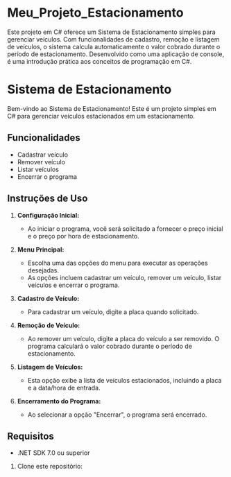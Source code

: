 # Meu_Projeto_Estacionamento
Este projeto em C# oferece um Sistema de Estacionamento simples para gerenciar veículos. Com funcionalidades de cadastro, remoção e listagem de veículos, o sistema calcula automaticamente o valor cobrado durante o período de estacionamento. Desenvolvido como uma aplicação de console, é uma introdução prática aos conceitos de programação em C#.
# Sistema de Estacionamento

Bem-vindo ao Sistema de Estacionamento! Este é um projeto simples em C# para gerenciar veículos estacionados em um estacionamento.

## Funcionalidades

- Cadastrar veículo
- Remover veículo
- Listar veículos
- Encerrar o programa

## Instruções de Uso

1. **Configuração Inicial:**
   - Ao iniciar o programa, você será solicitado a fornecer o preço inicial e o preço por hora de estacionamento.

2. **Menu Principal:**
   - Escolha uma das opções do menu para executar as operações desejadas.
   - As opções incluem cadastrar um veículo, remover um veículo, listar veículos e encerrar o programa.

3. **Cadastro de Veículo:**
   - Para cadastrar um veículo, digite a placa quando solicitado.

4. **Remoção de Veículo:**
   - Ao remover um veículo, digite a placa do veículo a ser removido. O programa calculará o valor cobrado durante o período de estacionamento.

5. **Listagem de Veículos:**
   - Esta opção exibe a lista de veículos estacionados, incluindo a placa e a data/hora de entrada.

6. **Encerramento do Programa:**
   - Ao selecionar a opção "Encerrar", o programa será encerrado.

## Requisitos

- .NET SDK 7.0 ou superior



1. Clone este repositório:

    ```bash
  
